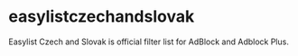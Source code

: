 easylistczechandslovak
======================

Easylist Czech and Slovak is official filter list for AdBlock and Adblock Plus.
